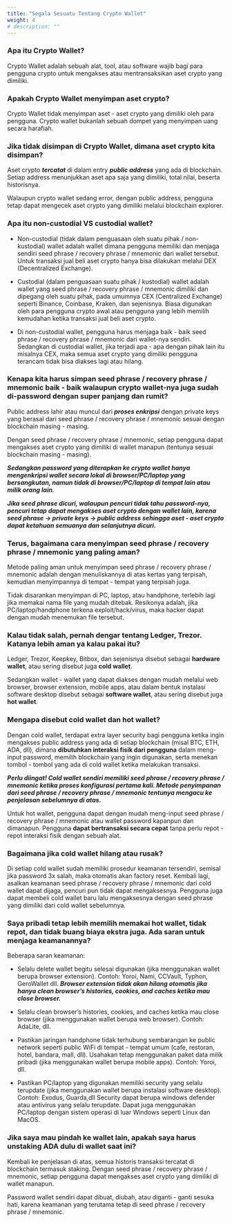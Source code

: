 ```yaml
---
title: "Segala Sesuatu Tentang Crypto Wallet"
weight: 4
# description: ""
---
```


### Apa itu Crypto Wallet?

Crypto Wallet adalah sebuah alat, tool, atau software wajib bagi para pengguna crypto untuk mengakses atau mentransaksikan aset crypto yang dimiliki.

### Apakah Crypto Wallet menyimpan aset crypto?

Crypto Wallet tidak menyimpan aset - aset crypto yang dimiliki oleh para pengguna. Crypto wallet bukanlah sebuah dompet yang menyimpan uang secara harafiah.

### Jika tidak disimpan di Crypto Wallet, dimana aset crypto kita disimpan?

Aset crypto ***tercatat*** di dalam entry ***public address*** yang ada di blockchain. Setiap address menunjukkan aset apa saja yang dimiliki, total nilai, beserta historisnya.

Walaupun crypto wallet sedang error, dengan public address, pengguna tetap dapat mengecek aset crypto yang dimiliki melalui blockchain explorer.

### Apa itu non-custodial VS custodial wallet?

- Non-custodial (tidak dalam penguasaan oleh suatu pihak / non-kustodial) wallet adalah wallet dimana pengguna memiliki dan menjaga sendiri seed phrase / recovery phrase / mnemonic dari wallet tersebut. Untuk transaksi jual beli aset crypto hanya bisa dilakukan melalui DEX (Decentralized Exchange).

- Custodial (dalam penguasaan suatu pihak / kustodial) wallet adalah wallet yang seed phrase / recovery phrase / mnemonic dimiliki dan dipegang oleh suatu pihak, pada umumnya CEX (Centralized Exchange) seperti Binance, Coinbase, Kraken, dan sejenisnya. Biasa digunakan oleh para pengguna crypto awal atau pengguna yang lebih memilih kemudahan ketika transaksi jual beli aset crypto.

- Di non-custodial wallet, pengguna harus menjaga baik - baik seed phrase / recovery phrase / mnemonic dari wallet-nya sendiri. Sedangkan di custodial wallet, jika terjadi apa - apa dengan pihak lain itu misalnya CEX, maka semua aset crypto yang dimiliki pengguna terancam tidak bisa diakses lagi atau hilang.

### Kenapa kita harus simpan seed phrase / recovery phrase / mnemonic baik - baik walaupun crypto wallet-nya juga sudah di-password dengan super panjang dan rumit?

Public address lahir atau muncul dari ***proses enkripsi*** dengan private keys yang berasal dari seed phrase / recovery phrase / mnemonic sesuai dengan blockchain masing - masing.

Dengan seed phrase / recovery phrase / mnemonic, setiap pengguna dapat mengakses aset crypto yang dimiliki di wallet manapun (tentunya sesuai blockchain masing - masing).

***Sedangkan password yang diterapkan ke crypto wallet hanya mengenkripsi wallet secara lokal di browser/PC/laptop yang bersangkutan, namun tidak di browser/PC/laptop di tempat lain atau milik orang lain.***

***Jika seed phrase dicuri, walaupun pencuri tidak tahu password-nya, pencuri tetap dapat mengakses aset crypto dengan wallet lain, karena seed phrase → private keys → public address sehingga aset - aset crypto dapat ketahuan semuanya dan selanjutnya dicuri.***

### Terus, bagaimana cara menyimpan seed phrase / recovery phrase / mnemonic yang paling aman?

Metode paling aman untuk menyimpan seed phrase / recovery phrase / mnemonic adalah dengan menuliskannya di atas kertas yang terpisah, kemudian menyimpannya di tempat - tempat yang terpisah juga.

Tidak disarankan menyimpan di PC, laptop, atau handphone, terlebih lagi jika memakai nama file yang mudah ditebak. Resikonya adalah, jika PC/laptop/handphone terkena exploit/hack/virus, maka hacker dapat dengan mudah menemukan file tersebut.

### Kalau tidak salah, pernah dengar tentang Ledger, Trezor. Katanya lebih aman ya kalau pakai itu?

Ledger, Trezor, Keepkey, Bitbox, dan sejenisnya disebut sebagai **hardware wallet**, atau sering disebut juga **cold wallet**.

Sedangkan wallet - wallet yang dapat diakses dengan mudah melalui web browser, browser extension, mobile apps, atau dalam bentuk instalasi software desktop disebut sebagai **software wallet**, atau sering disebut juga **hot wallet**.

### Mengapa disebut cold wallet dan hot wallet?

Dengan cold wallet, terdapat extra layer security bagi pengguna ketika ingin mengakses public address yang ada di setiap blockchain (misal BTC, ETH, ADA, dll), dimana **dibutuhkan interaksi fisik dari pengguna** dalam meng-input password, memilih blockchain yang ingin digunakan, serta menekan tombol - tombol yang ada di cold wallet ketika melakukan transaksi.

***Perlu diingat! Cold wallet sendiri memiliki seed phrase / recovery phrase / mnemonic ketika proses konfigurasi pertama kali. Metode penyimpanan dari seed phrase / recovery phrase / mnemonic tentunya mengacu ke penjelasan sebelumnya di atas.***

Untuk hot wallet, pengguna dapat dengan mudah meng-input seed phrase / recovery phrase / mnemonic atau wallet password kapanpun dan dimanapun. Pengguna **dapat bertransaksi secara cepat** tanpa perlu repot - repot interaksi fisik dengan sebuah alat.

### Bagaimana jika cold wallet hilang atau rusak?

Di setiap cold wallet sudah memiliki prosedur keamanan tersendiri, semisal jika password 3x salah, maka otomatis akan factory reset. Kembali lagi, asalkan keamanan seed phrase / recovery phrase / mnemonic dari cold wallet dapat dijaga, pencuri pun tidak dapat mengaksesnya. Pengguna juga dapat membeli cold wallet baru lalu mengaksesnya dengan seed phrase yang dimiliki dari cold wallet sebelumnya.

### Saya pribadi tetap lebih memilih memakai hot wallet, tidak repot, dan tidak buang biaya ekstra juga. Ada saran untuk menjaga keamanannya?

Beberapa saran keamanan:

- Selalu delete wallet begitu selesai digunakan (jika menggunakan wallet berupa browser extension). Contoh: Yoroi, Nami, CCVault, Typhon, GeroWallet dll.
***Browser extension tidak akan hilang otomatis jika hanya clean browser’s histories, cookies, and caches ketika mau close browser.***

- Selalu clean browser’s histories, cookies, and caches ketika mau close browser (jika menggunakan wallet berupa web browser). Contoh: AdaLite, dll.

- Pastikan jaringan handphone tidak terhubung sembarangan ke public network seperti public WiFi di tempat - tempat umum (cafe, restoran, hotel, bandara, mall, dll). Usahakan tetap menggunakan paket data milik pribadi (jika menggunakan wallet berupa mobile apps). Contoh: Yoroi, dll.

- Pastikan PC/laptop yang digunakan memiliki security yang selalu terupdate (jika menggunakan wallet berupa instalasi software desktop). Contoh: Exodus, Guarda,dll
Security dapat berupa windows defender atau antivirus yang selalu terupdate. Dapat juga menggunakan PC/laptop dengan sistem operasi di luar Windows seperti Linux dan MacOS.

### Jika saya mau pindah ke wallet lain, apakah saya harus unstaking ADA dulu di wallet saat ini?

Kembali ke penjelasan di atas, semua historis transaksi tercatat di blockchain termasuk staking. Dengan seed phrase / recovery phrase / mnemonic, setiap pengguna dapat mengakses aset crypto yang dimiliki di wallet manapun.

Password wallet sendiri dapat dibuat, diubah, atau diganti - ganti sesuka hati, karena keamanan yang terutama tetap di seed phrase / recovery phrase / mnemonic.
